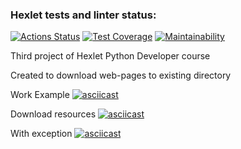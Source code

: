 ### Hexlet tests and linter status:

[![Actions Status](https://github.com/CaptainCollie/python-project-lvl3/workflows/hexlet-check/badge.svg)](https://github.com/CaptainCollie/python-project-lvl3/actions)
[![Test Coverage](https://api.codeclimate.com/v1/badges/636fe944146a03cf4b6a/test_coverage)](https://codeclimate.com/github/CaptainCollie/python-project-lvl3/test_coverage)
[![Maintainability](https://api.codeclimate.com/v1/badges/636fe944146a03cf4b6a/maintainability)](https://codeclimate.com/github/CaptainCollie/python-project-lvl3/maintainability)

Third project of Hexlet Python Developer course

Created to download web-pages to existing directory

Work Example
[![asciicast](https://asciinema.org/a/Ufbx0cbu6R49oBUsq8LUrtRu5.svg)](https://asciinema.org/a/Ufbx0cbu6R49oBUsq8LUrtRu5)

Download resources
[![asciicast](https://asciinema.org/a/fNdJqeq4S1Toeh09JpIqSe64n.svg)](https://asciinema.org/a/fNdJqeq4S1Toeh09JpIqSe64n)

With exception
[![asciicast](https://asciinema.org/a/VxuJS6pMVFQuqxJEHRTxPgbtQ.svg)](https://asciinema.org/a/VxuJS6pMVFQuqxJEHRTxPgbtQ)